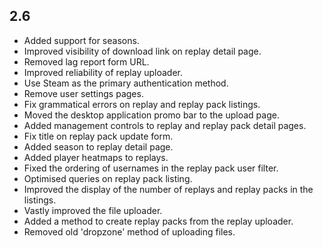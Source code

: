 ## 2.6

* Added support for seasons.
* Improved visibility of download link on replay detail page.
* Removed lag report form URL.
* Improved reliability of replay uploader.
* Use Steam as the primary authentication method.
* Remove user settings pages.
* Fix grammatical errors on replay and replay pack listings.
* Moved the desktop application promo bar to the upload page.
* Added management controls to replay and replay pack detail pages.
* Fix title on replay pack update form.
* Added season to replay detail page.
* Added player heatmaps to replays.
* Fixed the ordering of usernames in the replay pack user filter.
* Optimised queries on replay pack listing.
* Improved the display of the number of replays and replay packs in the listings.
* Vastly improved the file uploader.
* Added a method to create replay packs from the replay uploader.
* Removed old 'dropzone' method of uploading files.